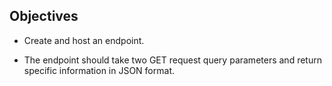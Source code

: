 ## Objectives

- Create and host an endpoint.

- The endpoint should take two GET request query parameters and return specific
  information in JSON format.
